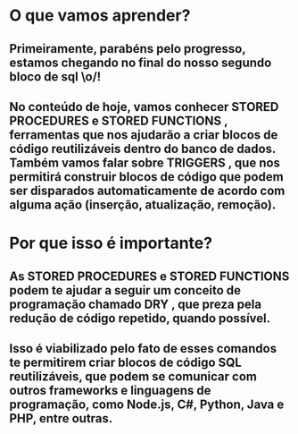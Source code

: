 # O que vamos aprender?
## Primeiramente, parabéns pelo progresso, estamos chegando no final do nosso segundo bloco de sql \o/!
## No conteúdo de hoje, vamos conhecer STORED PROCEDURES e STORED FUNCTIONS , ferramentas que nos ajudarão a criar blocos de código reutilizáveis dentro do banco de dados. Também vamos falar sobre TRIGGERS , que nos permitirá construir blocos de código que podem ser disparados automaticamente de acordo com alguma ação (inserção, atualização, remoção).

# Por que isso é importante?
## As STORED PROCEDURES e STORED FUNCTIONS podem te ajudar a seguir um conceito de programação chamado DRY , que preza pela redução de código repetido, quando possível.

## Isso é viabilizado pelo fato de esses comandos te permitirem criar blocos de código SQL reutilizáveis, que podem se comunicar com outros frameworks e linguagens de programação, como Node.js, C#, Python, Java e PHP, entre outras.